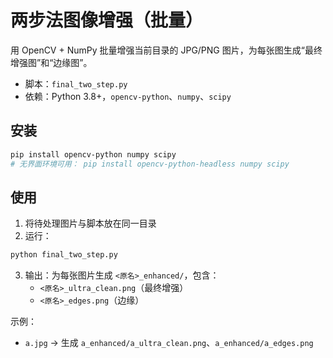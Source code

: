 # 两步法图像增强（批量）

用 OpenCV + NumPy 批量增强当前目录的 JPG/PNG 图片，为每张图生成“最终增强图”和“边缘图”。

- 脚本：`final_two_step.py`
- 依赖：Python 3.8+，`opencv-python`、`numpy`、`scipy`

## 安装
```bash
pip install opencv-python numpy scipy
# 无界面环境可用： pip install opencv-python-headless numpy scipy
```

## 使用
1. 将待处理图片与脚本放在同一目录
2. 运行：
```bash
python final_two_step.py
```
3. 输出：为每张图片生成 `<原名>_enhanced/`，包含：
   - `<原名>_ultra_clean.png`（最终增强）
   - `<原名>_edges.png`（边缘）

示例：
- `a.jpg` → 生成 `a_enhanced/a_ultra_clean.png`、`a_enhanced/a_edges.png`

